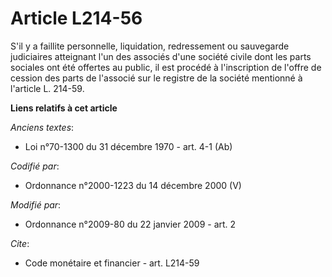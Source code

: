 # Article L214-56

S'il y a faillite personnelle, liquidation, redressement ou sauvegarde judiciaires atteignant l'un des associés d'une société
civile dont les parts sociales ont été offertes au public, il est procédé à l'inscription de l'offre de cession des parts de
l'associé sur le registre de la société mentionné à l'article L. 214-59.

**Liens relatifs à cet article**

_Anciens textes_:

  - Loi n°70-1300 du 31 décembre 1970 - art. 4-1 (Ab)

_Codifié par_:

  - Ordonnance n°2000-1223 du 14 décembre 2000 (V)

_Modifié par_:

  - Ordonnance n°2009-80 du 22 janvier 2009 - art. 2

_Cite_:

  - Code monétaire et financier - art. L214-59
